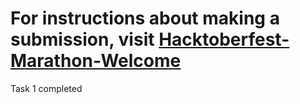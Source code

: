# For instructions about making a submission, visit [Hacktoberfest-Marathon-Welcome](https://github.com/GDSC-CGC/Hacktoberfest-Marathon-Welcome)


Task 1 completed
